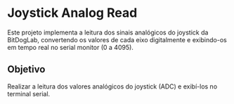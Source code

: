 # Joystick Analog Read
Este projeto implementa a leitura dos sinais analógicos do joystick da BitDogLab, convertendo os valores de cada eixo digitalmente e exibindo-os em tempo real no serial monitor (0 a 4095).

## Objetivo
Realizar a leitura dos valores analógicos do joystick (ADC) e exibí-los no terminal serial.
